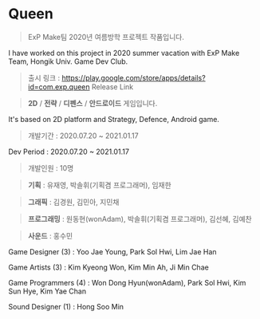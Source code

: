 # Queen

> ExP Make팀 2020년 여름방학 프로젝트 작품입니다.

I have worked on this project in 2020 summer vacation with ExP Make Team, Hongik Univ. Game Dev Club.

> 출시 링크 : https://play.google.com/store/apps/details?id=com.exp.queen
Release Link


> **2D** / **전략** / **디펜스** / **안드로이드** 게임입니다.

It's based on 2D platform and Strategy, Defence, Android game. 




> 개발기간 : 2020.07.20 ~ 2021.01.17

Dev Period : 2020.07.20 ~ 2021.01.17




> 개발인원 : 10명

> **기획** : 유재영, 박솔휘(기획겸 프로그래머), 임재한

> **그래픽** : 김경원, 김민아, 지민채

> **프로그래밍** : 원동현(wonAdam), 박솔휘(기획겸 프로그래머), 김선혜, 김예찬

> **사운드** : 홍수민




Game Designer (3) : Yoo Jae Young, Park Sol Hwi, Lim Jae Han

Game Artists (3) : Kim Kyeong Won, Kim Min Ah, Ji Min Chae

Game Programmers (4) : Won Dong Hyun(wonAdam), Park Sol Hwi, Kim Sun Hye, Kim Yae Chan

Sound Designer (1) : Hong Soo Min
